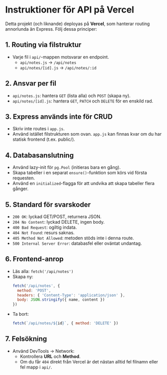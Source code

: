 # Instruktioner för API på Vercel

Detta projekt (och liknande) deployas på **Vercel**, som hanterar routing annorlunda än Express. Följ dessa principer:

## 1. Routing via filstruktur
- Varje fil i `api/`-mappen motsvarar en endpoint.
  - `api/notes.js` → `/api/notes`
  - `api/notes/[id].js` → `/api/notes/:id`

## 2. Ansvar per fil
- `api/notes.js`: hantera `GET` (lista alla) och `POST` (skapa ny).
- `api/notes/[id].js`: hantera `GET`, `PATCH` och `DELETE` för en enskild rad.

## 3. Express används inte för CRUD
- Skriv inte routes i `app.js`.
- Använd istället filstrukturen som ovan. `app.js` kan finnas kvar om du har statisk frontend (t.ex. public/).

## 4. Databasanslutning
- Använd lazy-init för `pg.Pool` (initieras bara en gång).
- Skapa tabeller i en separat `ensure()`-funktion som körs vid första requesten.
- Använd en `initialized`-flagga för att undvika att skapa tabeller flera gånger.

## 5. Standard för svarskoder
- `200 OK`: lyckad GET/POST, returnera JSON.
- `204 No Content`: lyckad DELETE, ingen body.
- `400 Bad Request`: ogiltig indata.
- `404 Not Found`: resurs saknas.
- `405 Method Not Allowed`: metoden stöds inte i denna route.
- `500 Internal Server Error`: databasfel eller oväntat undantag.

## 6. Frontend-anrop
- Läs alla: `fetch('/api/notes')`
- Skapa ny: 
  ```js
  fetch('/api/notes', {
    method: 'POST',
    headers: { 'Content-Type': 'application/json' },
    body: JSON.stringify({ name, content })
  })
  ```
- Ta bort:
  ```js
  fetch(`/api/notes/${id}`, { method: 'DELETE' })
  ```

## 7. Felsökning
- Använd DevTools → Network:
  - Kontrollera **URL** och **Method**.
  - Om du får `404` direkt från Vercel är det nästan alltid fel filnamn eller fel mapp i `api/`.
